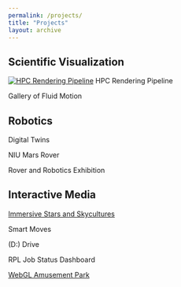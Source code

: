 ```yaml
---
permalink: /projects/
title: "Projects"
layout: archive
---
```


## Scientific Visualization

[![HPC Rendering Pipeline][1]][2] HPC Rendering Pipeline

[1]: https://halbry.github.io/personal-page/assets/images/sciviz/star.jpg
[2]: https://halbry.github.io/personal-page/sciviz/


Gallery of Fluid Motion

## Robotics

Digital Twins

NIU Mars Rover

Rover and Robotics Exhibition

## Interactive Media

[Immersive Stars and Skycultures](https://halbry.github.io/CS528-Docs/) 

Smart Moves

(D:) Drive

RPL Job Status Dashboard

[WebGL Amusement Park](https://halbry.github.io/webgl-park/ParkA4/index.html)
